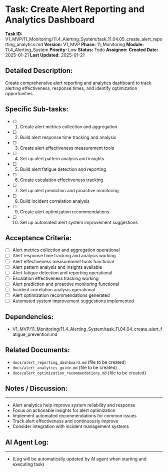 # Task: Create Alert Reporting and Analytics Dashboard

**Task ID:** V1_MVP/11_Monitoring/11.4_Alerting_System/task_11.04.05_create_alert_reporting_analytics.md
**Version:** V1_MVP
**Phase:** 11_Monitoring
**Module:** 11.4_Alerting_System
**Priority:** Low
**Status:** Todo
**Assignee:**
**Created Date:** 2025-01-21
**Last Updated:** 2025-01-21

## Detailed Description:
Create comprehensive alert reporting and analytics dashboard to track alerting effectiveness, response times, and identify optimization opportunities.

## Specific Sub-tasks:
- [ ] 1. Create alert metrics collection and aggregation
- [ ] 2. Build alert response time tracking and analysis
- [ ] 3. Create alert effectiveness measurement tools
- [ ] 4. Set up alert pattern analysis and insights
- [ ] 5. Build alert fatigue detection and reporting
- [ ] 6. Create escalation effectiveness tracking
- [ ] 7. Set up alert prediction and proactive monitoring
- [ ] 8. Build incident correlation analysis
- [ ] 9. Create alert optimization recommendations
- [ ] 10. Set up automated alert system improvement suggestions

## Acceptance Criteria:
- [ ] Alert metrics collection and aggregation operational
- [ ] Alert response time tracking and analysis working
- [ ] Alert effectiveness measurement tools functional
- [ ] Alert pattern analysis and insights available
- [ ] Alert fatigue detection and reporting operational
- [ ] Escalation effectiveness tracking working
- [ ] Alert prediction and proactive monitoring functional
- [ ] Incident correlation analysis operational
- [ ] Alert optimization recommendations generated
- [ ] Automated system improvement suggestions implemented

## Dependencies:
- V1_MVP/11_Monitoring/11.4_Alerting_System/task_11.04.04_create_alert_fatigue_prevention.md

## Related Documents:
- `docs/alert_reporting_dashboard.md` (file to be created)
- `docs/alert_analytics_guide.md` (file to be created)
- `docs/alert_optimization_recommendations.md` (file to be created)

## Notes / Discussion:
---
* Alert analytics help improve system reliability and response
* Focus on actionable insights for alert optimization
* Implement automated recommendations for common issues
* Track alert effectiveness and continuously improve
* Consider integration with incident management systems

## AI Agent Log:
---
* (Log will be automatically updated by AI agent when starting and executing task)